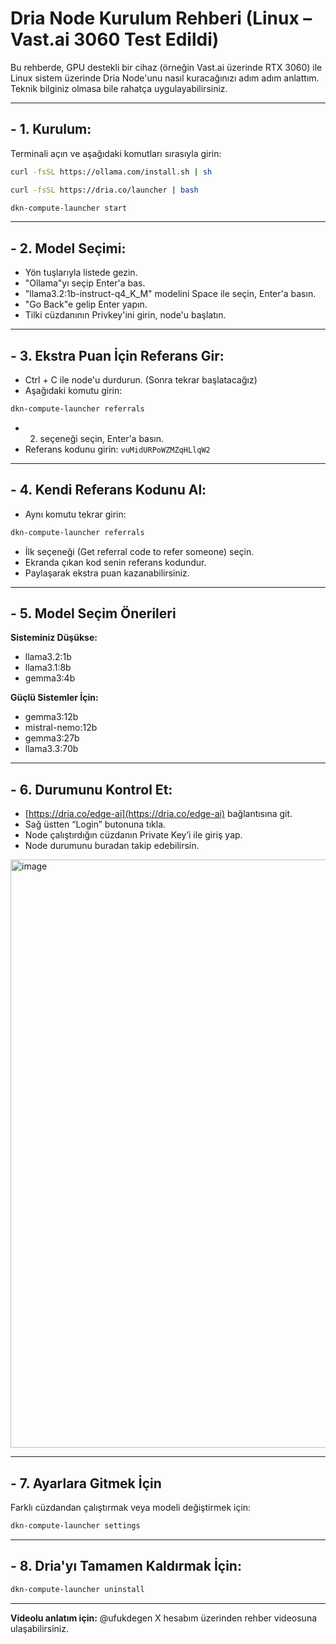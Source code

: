 # Dria Node Kurulum Rehberi (Linux – Vast.ai 3060 Test Edildi)

Bu rehberde, GPU destekli bir cihaz (örneğin Vast.ai üzerinde RTX 3060) ile Linux sistem üzerinde Dria Node'unu nasıl kuracağınızı adım adım anlattım. Teknik bilginiz olmasa bile rahatça uygulayabilirsiniz.

---

## - 1. Kurulum:

Terminali açın ve aşağıdaki komutları sırasıyla girin:

```bash
curl -fsSL https://ollama.com/install.sh | sh
```
```bash
curl -fsSL https://dria.co/launcher | bash
```
```bash
dkn-compute-launcher start
```

---

## - 2. Model Seçimi:

* Yön tuşlarıyla listede gezin.
* "Ollama"yı seçip Enter'a bas.
* "llama3.2:1b-instruct-q4\_K\_M" modelini Space ile seçin, Enter'a basın.
* "Go Back"e gelip Enter yapın.
* Tilki cüzdanının Privkey'ini girin, node'u başlatın.

---

## - 3. Ekstra Puan İçin Referans Gir:

* Ctrl + C ile node'u durdurun. (Sonra tekrar başlatacağız)
* Aşağıdaki komutu girin:

```bash
dkn-compute-launcher referrals
```

* 2. seçeneği seçin, Enter'a basın.
* Referans kodunu girin:
  `vuMidURPoWZMZqHLlqW2`

---

## - 4. Kendi Referans Kodunu Al:

* Aynı komutu tekrar girin:

```bash
dkn-compute-launcher referrals
```

* İlk seçeneği (Get referral code to refer someone) seçin.
* Ekranda çıkan kod senin referans kodundur.
* Paylaşarak ekstra puan kazanabilirsiniz.

---

## - 5. Model Seçim Önerileri

**Sisteminiz Düşükse:**

* llama3.2:1b
* llama3.1:8b
* gemma3:4b

**Güçlü Sistemler İçin:**

* gemma3:12b
* mistral-nemo:12b
* gemma3:27b
* llama3.3:70b

---

## - 6. Durumunu Kontrol Et:

* [https://dria.co/edge-ai](https://dria.co/edge-ai) bağlantısına git.
* Sağ üstten “Login” butonuna tıkla.
* Node çalıştırdığın cüzdanın Private Key’i ile giriş yap.
* Node durumunu buradan takip edebilirsin.

<img width="1873" height="941" alt="image" src="https://github.com/user-attachments/assets/ab277fa4-6c15-4673-a2c8-451e2e158235" />

---

## - 7. Ayarlara Gitmek İçin

Farklı cüzdandan çalıştırmak veya modeli değiştirmek için:

```bash
dkn-compute-launcher settings
```



---

## - 8. Dria'yı Tamamen Kaldırmak İçin:

```bash
dkn-compute-launcher uninstall
```

---

**Videolu anlatım için:**
@ufukdegen X hesabım üzerinden rehber videosuna ulaşabilirsiniz.
